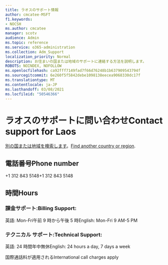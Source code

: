 ```yaml
---
title: ラオスのサポート情報
author: cmcatee-MSFT
f1.keywords:
- NOCSH
ms.author: cmcatee
manager: scotv
audience: Admin
ms.topic: reference
ms.service: o365-administration
ms.collection: Adm_Support
localization_priority: Normal
description: お住まいの国または地域のサポートに連絡する方法を説明します。
ROBOTS: NOINDEX, NOFOLLOW
ms.openlocfilehash: ca92fff7149fad7f66d76248b1b637909543794f
ms.sourcegitcommit: 6e260f5f5842debe1098138eecea9068330dc17f
ms.translationtype: MT
ms.contentlocale: ja-JP
ms.lasthandoff: 03/08/2021
ms.locfileid: "50546366"
---
```

# <a name="contact-support-for-laos"></a><span data-ttu-id="52f88-103">ラオスのサポートに問い合わせ</span><span class="sxs-lookup"><span data-stu-id="52f88-103">Contact support for Laos</span></span>

<span data-ttu-id="52f88-104">[別の国または地域を検索します](../contact-support-for-business-products.md)。</span><span class="sxs-lookup"><span data-stu-id="52f88-104">[Find another country or region](../contact-support-for-business-products.md).</span></span>

## <a name="phone-number"></a><span data-ttu-id="52f88-105">電話番号</span><span class="sxs-lookup"><span data-stu-id="52f88-105">Phone number</span></span>
<span data-ttu-id="52f88-106">+1 312 843 5148</span><span class="sxs-lookup"><span data-stu-id="52f88-106">+1 312 843 5148</span></span>

## <a name="hours"></a><span data-ttu-id="52f88-107">時間</span><span class="sxs-lookup"><span data-stu-id="52f88-107">Hours</span></span>
### <a name="billing-support"></a><span data-ttu-id="52f88-108">課金サポート:</span><span class="sxs-lookup"><span data-stu-id="52f88-108">Billing Support:</span></span>

<span data-ttu-id="52f88-109">英語: Mon-Fri午前 9 時から午後 5 時</span><span class="sxs-lookup"><span data-stu-id="52f88-109">English: Mon-Fri 9 AM-5 PM</span></span>

### <a name="technical-support"></a><span data-ttu-id="52f88-110">テクニカル サポート:</span><span class="sxs-lookup"><span data-stu-id="52f88-110">Technical Support:</span></span>

<span data-ttu-id="52f88-111">英語: 24 時間年中無休</span><span class="sxs-lookup"><span data-stu-id="52f88-111">English: 24 hours a day, 7 days a week</span></span>

<span data-ttu-id="52f88-112">国際通話料が適用される</span><span class="sxs-lookup"><span data-stu-id="52f88-112">International call charges apply</span></span>
